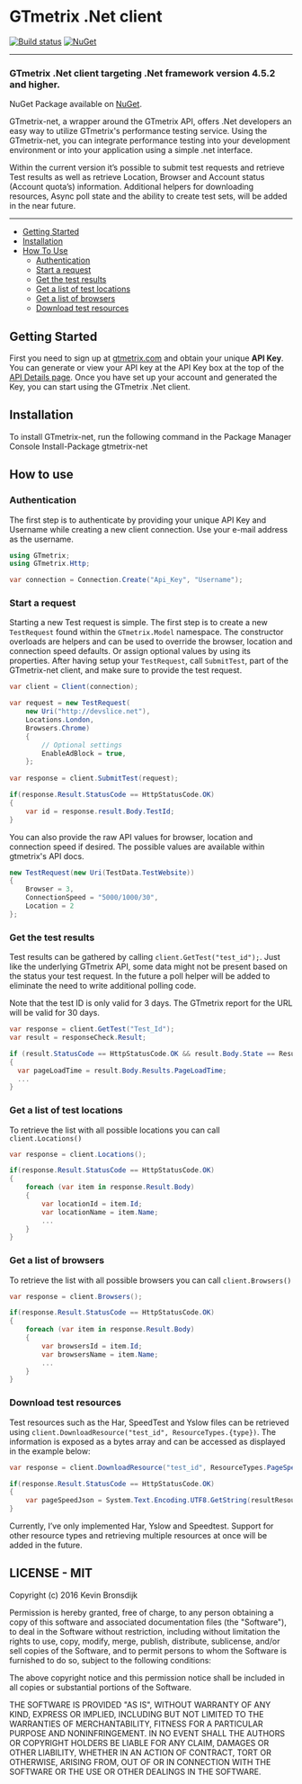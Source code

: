 ﻿GTmetrix .Net client
=============
[![Build status](https://ci.appveyor.com/api/projects/status/q5bowvblktu9hs9a?svg=true)](https://ci.appveyor.com/project/Kevin-Bronsdijk/gtmetrix-net) [![NuGet](https://img.shields.io/nuget/v/gtmetrix-net.svg?maxAge=2592000)](https://www.nuget.org/packages/gtmetrix-net/)
***

### GTmetrix .Net client targeting .Net framework version 4.5.2 and higher.
NuGet Package available on [NuGet](https://www.nuget.org/packages/gtmetrix-net/).

GTmetrix-net, a wrapper around the GTmetrix API, offers .Net developers an easy way to utilize GTmetrix's performance testing service. Using the GTmetrix-net, you can integrate performance testing into your development environment or into your application using a simple .net interface.

Within the current version it’s possible to submit test requests and retrieve Test results as well as retrieve Location, Browser and Account status (Account quota’s) information. Additional helpers for downloading resources, Async poll state and the ability to create test sets, will be added in the near future. 

***

* [Getting Started](#getting-started)
* [Installation](#installation)
* [How To Use](#how-to-use)
  * [Authentication](#authentication)
  * [Start a request](#start-a-request)
  * [Get the test results](#get-the-test-results)
  * [Get a list of test locations](#get-a-list-of-test-locations)
  * [Get a list of browsers](#get-a-list-of-browsers)
  * [Download test resources](#Download-test-resources)
  
## Getting Started

First you need to sign up at [gtmetrix.com](https://gtmetrix.com/) and obtain your unique **API Key**. You can generate or view your API key at the API Key box at the top of the [API Details page](https://gtmetrix.com/api/). Once you have set up your account and generated the Key, you can start using the GTmetrix .Net client.

## Installation

To install GTmetrix-net, run the following command in the Package Manager Console
Install-Package gtmetrix-net

## How to use

### Authentication

The first step is to authenticate by providing your unique API Key and Username while creating a new client connection. Use your e-mail address as the username.


```C#
using GTmetrix;
using GTmetrix.Http;

var connection = Connection.Create("Api_Key", "Username");
```

### Start a request

Starting a new Test request is simple. The first step is to create a new `TestRequest` found within the `GTmetrix.Model` namespace. The constructor overloads are helpers and can be used to override the browser, location and connection speed defaults. Or assign optional values by using its properties. After having setup your `TestRequest`, call `SubmitTest`, part of the GTmetrix-net client, and make sure to provide the test request.   

```C#
var client = Client(connection);   

var request = new TestRequest(
    new Uri("http://devslice.net"),
    Locations.London,
    Browsers.Chrome)
    {
        // Optional settings
        EnableAdBlock = true, 
    };                             
                
var response = client.SubmitTest(request);

if(response.Result.StatusCode == HttpStatusCode.OK)
{
    var id = response.result.Body.TestId;
}
```

You can also provide the raw API values for browser, location and connection speed if desired. The possible values are available within gtmetrix's API docs.

```C#
new TestRequest(new Uri(TestData.TestWebsite))
{
    Browser = 3,
    ConnectionSpeed = "5000/1000/30",
    Location = 2
};
```

### Get the test results

Test results can be gathered by calling `client.GetTest("test_id");`. Just like the underlying GTmetrix API, some data might not be present based on the status your test request. In the future a poll helper will be added to eliminate the need to write additional polling code.

Note that the test ID is only valid for 3 days. The GTmetrix report for the URL will be valid for 30 days.

```C#
var response = client.GetTest("Test_Id");
var result = responseCheck.Result;

if (result.StatusCode == HttpStatusCode.OK && result.Body.State == ResultStates.Completed)
{
  var pageLoadTime = result.Body.Results.PageLoadTime;
  ...
}
```

### Get a list of test locations

To retrieve the list with all possible locations you can call `client.Locations()`

```C#
var response = client.Locations();

if(response.Result.StatusCode == HttpStatusCode.OK)
{
    foreach (var item in response.Result.Body)
    {
        var locationId = item.Id;
        var locationName = item.Name;
        ...
    }
}
```

### Get a list of browsers

To retrieve the list with all possible browsers you can call `client.Browsers()`

```C#
var response = client.Browsers();

if(response.Result.StatusCode == HttpStatusCode.OK)
{
    foreach (var item in response.Result.Body)
    {
        var browsersId = item.Id;
        var browsersName = item.Name;
        ...
    }
}
```

### Download test resources

Test resources such as the Har, SpeedTest and Yslow files can be retrieved using `client.DownloadResource("test_id", ResourceTypes.{type})`. The information is exposed as a bytes array and can be accessed as displayed in the example below:

```C#
var response = client.DownloadResource("test_id", ResourceTypes.PageSpeed);

if(response.Result.StatusCode == HttpStatusCode.OK)
{
    var pageSpeedJson = System.Text.Encoding.UTF8.GetString(resultResource.Body);
}
```
Currently, I’ve only implemented Har, Yslow  and Speedtest. Support for other resource types and retrieving multiple resources at once will be added in the future.








## LICENSE - MIT

Copyright (c) 2016 Kevin Bronsdijk

Permission is hereby granted, free of charge, to any person
obtaining a copy of this software and associated documentation
files (the "Software"), to deal in the Software without
restriction, including without limitation the rights to use,
copy, modify, merge, publish, distribute, sublicense, and/or sell
copies of the Software, and to permit persons to whom the
Software is furnished to do so, subject to the following
conditions:

The above copyright notice and this permission notice shall be
included in all copies or substantial portions of the Software.

THE SOFTWARE IS PROVIDED "AS IS", WITHOUT WARRANTY OF ANY KIND,
EXPRESS OR IMPLIED, INCLUDING BUT NOT LIMITED TO THE WARRANTIES
OF MERCHANTABILITY, FITNESS FOR A PARTICULAR PURPOSE AND
NONINFRINGEMENT. IN NO EVENT SHALL THE AUTHORS OR COPYRIGHT
HOLDERS BE LIABLE FOR ANY CLAIM, DAMAGES OR OTHER LIABILITY,
WHETHER IN AN ACTION OF CONTRACT, TORT OR OTHERWISE, ARISING
FROM, OUT OF OR IN CONNECTION WITH THE SOFTWARE OR THE USE OR
OTHER DEALINGS IN THE SOFTWARE.
